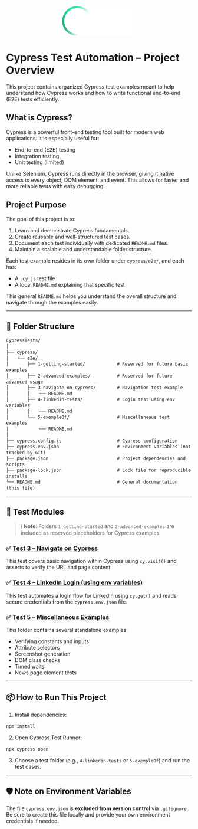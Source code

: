 <div align="center">
  <a href="https://www.cypress.io/">
    <img src="https://raw.githubusercontent.com/cypress-io/cypress/develop/assets/cypress-logo-dark.png" alt="Cypress" width="200"/>
  </a>
</div>


#  Cypress Test Automation – Project Overview

This project contains organized Cypress test examples meant to help understand how Cypress works and how to write functional end-to-end (E2E) tests efficiently.

##  What is Cypress?

Cypress is a powerful front-end testing tool built for modern web applications. It is especially useful for:

- End-to-end (E2E) testing  
- Integration testing  
- Unit testing (limited)

Unlike Selenium, Cypress runs directly in the browser, giving it native access to every object, DOM element, and event. This allows for faster and more reliable tests with easy debugging.

##  Project Purpose

The goal of this project is to:

1. Learn and demonstrate Cypress fundamentals.
2. Create reusable and well-structured test cases.
3. Document each test individually with dedicated `README.md` files.
4. Maintain a scalable and understandable folder structure.

Each test example resides in its own folder under `cypress/e2e/`, and each has:
- A `.cy.js` test file  
- A local `README.md` explaining that specific test

This general `README.md` helps you understand the overall structure and navigate through the examples easily.

---

## 📁 Folder Structure

```
CypressTests/
│
├── cypress/
│   └── e2e/
│       ├── 1-getting-started/            # Reserved for future basic examples
│       ├── 2-advanced-examples/          # Reserved for future advanced usage
│       ├── 3-navigate-on-cypress/        # Navigation test example
│       │   └── README.md
│       ├── 4-linkedin-tests/             # Login test using env variables
│       │   └── README.md
│       └── 5-exempleOf/                  # Miscellaneous test examples
│           └── README.md
│
├── cypress.config.js                     # Cypress configuration
├── cypress.env.json                      # Environment variables (not tracked by Git)
├── package.json                          # Project dependencies and scripts
├── package-lock.json                     # Lock file for reproducible installs
└── README.md                             # General documentation (this file)
```

---

## 🔗 Test Modules

> ℹ️ **Note**: Folders `1-getting-started` and `2-advanced-examples` are included as reserved placeholders for Cypress examples.

### ✅ [Test 3 – Navigate on Cypress](./cypress/e2e/3-navigate-on-cypress/README.md)

This test covers basic navigation within Cypress using `cy.visit()` and asserts to verify the URL and page content.

### ✅ [Test 4 – LinkedIn Login (using env variables)](./cypress/e2e/4-linkedIn-tests/README.md)

This test automates a login flow for LinkedIn using `cy.get()` and reads secure credentials from the `cypress.env.json` file.

### ✅ [Test 5 – Miscellaneous Examples](./cypress/e2e/5-exempleOf/README.md)

This folder contains several standalone examples:
- Verifying constants and inputs
- Attribute selectors
- Screenshot generation
- DOM class checks
- Timed waits
- News page element tests

---

## 📦 How to Run This Project

1. Install dependencies:

```bash
npm install
```

2. Open Cypress Test Runner:

```bash
npx cypress open
```

3. Choose a test folder (e.g., `4-linkedin-tests` or `5-exempleOf`) and run the test cases.

---

## 🛡️ Note on Environment Variables

The file `cypress.env.json` is **excluded from version control** via `.gitignore`. Be sure to create this file locally and provide your own environment credentials if needed.
